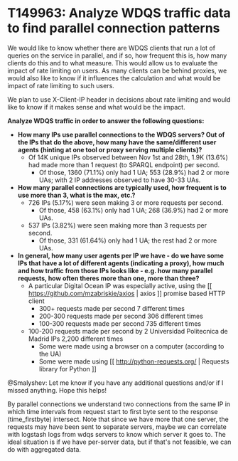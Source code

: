 # T149963: Analyze WDQS traffic data to find parallel connection patterns

We would like to know whether there are WDQS clients that run a lot of queries on the service in parallel, and if so, how frequent this is, how many clients do this and to what measure. This would allow us to evaluate the impact of rate limiting on users. As many clients can be behind proxies, we would also like to know if it influences the calculation and what would be impact of rate limiting to such users.

We plan to use X-Client-IP header in decisions about rate limiting and would like to know if it makes sense and what would be the impact.

**Analyze WDQS traffic in order to answer the following questions:**

* **How many IPs use parallel connections to the WDQS servers? Out of the IPs that do the above, how many have the same/different user agents (hinting at one tool or proxy serving multiple clients)?**
  * Of 14K unique IPs observed between Nov 1st and 28th, 1.9K (13.6%) had made more than 1 request (to SPARQL endpoint) per second.
    * Of those, 1360 (71.1%) only had 1 UA; 553 (28.9%) had 2 or more UAs; with 2 IP addresses observed to have 30-33 UAs.
* **How many parallel connections are typically used, how frequent is to use more than 3, what is the max, etc.?**
  * 726 IPs (5.17%) were seen making 3 or more requests per second.
    * Of those, 458 (63.1%) only had 1 UA; 268 (36.9%) had 2 or more UAs.
  * 537 IPs (3.82%) were seen making more than 3 requests per second.
    * Of those, 331 (61.64%) only had 1 UA; the rest had 2 or more UAs. 
* **In general, how many user agents per IP we have - do we have some IPs that have a lot of different agents (indicating a proxy), how much and how traffic from those IPs looks like - e.g. how many parallel requests, how often theres more than one, more than three?**
  * A particular Digital Ocean IP was especially active, using the [[ https://github.com/mzabriskie/axios | axios ]] promise based HTTP client
    * 300+ requests made per second 7 different times
    * 200-300 requests made per second 306 different times
    * 100-300 requests made per second 735 different times
  * 100-200 requests made per second by 2 Universidad Politecnica de Madrid IPs 2,200 different times
    * Some were made using a browser on a computer (according to the UA)
    * Some were made using [[ http://python-requests.org/ | Requests library for Python ]]

@Smalyshev: Let me know if you have any additional questions and/or if I missed anything. Hope this helps!

By parallel connections we understand two connections from the same IP in which time intervals from request start to first byte sent to the response (time_firstbyte) intersect. Note that since we have more that one server, the requests may have been sent to separate servers, maybe we can correlate with logstash logs from wdqs servers to know which server it goes to. The ideal situation is if we have per-server data, but if that's not feasible, we can do with aggregated data.